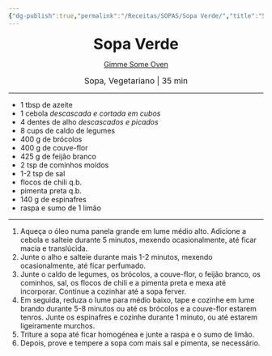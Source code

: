 ```yaml
---
{"dg-publish":true,"permalink":"/Receitas/SOPAS/Sopa Verde/","title":"Sopa Verde","tags":["💚ok"]}
---
```


<div style="text-align: center;"> <span style="font-size: 30px;"><b>Sopa Verde</b></span> </div>

<span class="center"> <center> [Gimme Some Oven](https://www.gimmesomeoven.com/green-goddess-soup/#tasty-recipes-61674) </center></span>

<div style="text-align: center;"> <span style="font-size: 16px;">  Sopa, Vegetariano | 35 min </span> </div>

---
- 1 tbsp de azeite
- 1 cebola *descascada e cortada em cubos*
- 4 dentes de alho *descascados e picados*
- 8 cups de caldo de legumes
- 400 g de brócolos
- 400 g de couve-flor
- 425 g de feijão branco
- 2 tsp de cominhos moídos
- 1-2 tsp de sal
- flocos de chili q.b.
- pimenta preta q.b.
- 140 g de espinafres
- raspa e sumo de 1 limão
---
1. Aqueça o óleo numa panela grande em lume médio alto. Adicione a cebola e salteie durante 5 minutos, mexendo ocasionalmente, até ficar macia e translúcida. 
2. Junte o alho e salteie durante mais 1-2 minutos, mexendo ocasionalmente, até ficar perfumado.
3. Junte o caldo de legumes, os brócolos, a couve-flor, o feijão branco, os cominhos, sal, os flocos de chili e a pimenta preta e mexa até incorporar. Continue a cozinhar até a sopa ferver.
4. Em seguida, reduza o lume para médio baixo, tape e cozinhe em lume brando durante 5-8 minutos ou até os brócolos e a couve-flor estarem tenros. Junte os espinafres e cozinhe durante 1 minuto, ou até estarem ligeiramente murchos.
5. Triture a sopa até ficar homogénea e junte a raspa e o sumo de limão.
6. Depois, prove e tempere a sopa com mais sal e pimenta, se necessário.